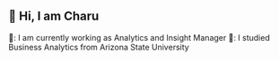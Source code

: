## 👋 Hi, I am Charu
💼: I am currently working as Analytics and Insight Manager
🏫: I studied Business Analytics from Arizona State University
